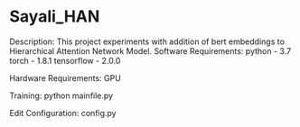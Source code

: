 # Sayali_HAN
Description:
This project experiments with addition of bert embeddings to Hierarchical Attention Network Model.
Software Requirements:
python - 3.7
torch - 1.8.1
tensorflow - 2.0.0

Hardware Requirements:
GPU

Training:
python mainfile.py

Edit Configuration:
config.py 
